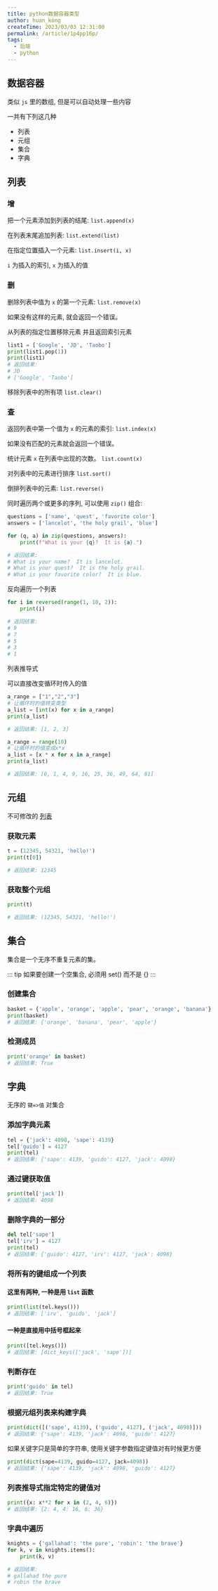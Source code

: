```yaml
---
title: python数据容器类型
author: huan_kong
createTime: 2023/03/03 12:31:00
permalink: /article/1p4pp16p/
tags:
  - 后端
  - python
---
```


## 数据容器

类似 `js` 里的数组, 但是可以自动处理一些内容

一共有下列这几种

- 列表
- 元组
- 集合
- 字典

## 列表

### 增

把一个元素添加到列表的结尾: `list.append(x)`

在列表末尾追加列表:  `list.extend(list)`

在指定位置插入一个元素: `list.insert(i, x)`

`i` 为插入的索引, `x` 为插入的值

### 删

删除列表中值为 `x` 的第一个元素: `list.remove(x)`

如果没有这样的元素, 就会返回一个错误。

从列表的指定位置移除元素 并且返回索引元素

~~~python
list1 = ['Google', 'JD', 'Taobo']
print(list1.pop(1))
print(list1)
# 返回结果:
# JD
# ['Google', 'Taobo']
~~~

移除列表中的所有项 `list.clear()`

### 查

返回列表中第一个值为 `x` 的元素的索引: `list.index(x)`

如果没有匹配的元素就会返回一个错误。

统计元素 `x` 在列表中出现的次数。 `list.count(x)`

对列表中的元素进行排序 `list.sort()`

倒排列表中的元素:  `list.reverse()`

同时遍历两个或更多的序列, 可以使用 `zip()` 组合:

~~~python
questions = ['name', 'quest', 'favorite color']
answers = ['lancelot', 'the holy grail', 'blue']

for (q, a) in zip(questions, answers):
    print(f"What is your {q}?  It is {a}.")

# 返回结果:
# What is your name?  It is lancelot.
# What is your quest?  It is the holy grail.
# What is your favorite color?  It is blue.
~~~

反向遍历一个列表

~~~python
for i in reversed(range(1, 10, 2)):
    print(i)

# 返回结果:
# 9
# 7
# 5
# 3
# 1
~~~

列表推导式

可以直接改变循环时传入的值

~~~python
a_range = ["1","2","3"]
# 让循环时的值转变类型
a_list = [int(x) for x in a_range]
print(a_list)

# 返回结果: [1, 2, 3]
~~~

~~~python
a_range = range(10)
# 让循环时的值变成x*x
a_list = [x * x for x in a_range]
print(a_list)

# 返回结果: [0, 1, 4, 9, 16, 25, 36, 49, 64, 81]
~~~

## 元组

不可修改的 [列表](#列表)

### 获取元素

~~~python
t = (12345, 54321, 'hello!')
print(t[0])

# 返回结果: 12345
~~~

### 获取整个元组

~~~python
print(t)

# 返回结果: (12345, 54321, 'hello!')
~~~

## 集合

集合是一个无序不重复元素的集。

::: tip
如果要创建一个空集合, 必须用 set() 而不是 {}
:::

### 创建集合

~~~python
basket = {'apple', 'orange', 'apple', 'pear', 'orange', 'banana'}
print(basket)
# 返回结果: {'orange', 'banana', 'pear', 'apple'}
~~~

### 检测成员

~~~python
print('orange' in basket)
# 返回结果: True
~~~

## 字典

无序的 `键=>值` 对集合

### 添加字典元素

~~~python
tel = {'jack': 4098, 'sape': 4139}
tel['guido'] = 4127
print(tel)
# 返回结果: {'sape': 4139, 'guido': 4127, 'jack': 4098}
~~~

### 通过键获取值

~~~python
print(tel['jack'])
# 返回结果: 4098
~~~

### 删除字典的一部分

~~~python
del tel['sape']
tel['irv'] = 4127
print(tel)
# 返回结果: {'guido': 4127, 'irv': 4127, 'jack': 4098}
~~~

### 将所有的键组成一个列表

#### 这里有两种, 一种是用 `list` 函数

~~~python
print(list(tel.keys()))
# 返回结果: ['irv', 'guido', 'jack']
~~~

#### 一种是直接用中括号框起来

~~~python
print([tel.keys()])
# 返回结果: [dict_keys(['jack', 'sape'])]
~~~

### 判断存在

~~~python
print('guido' in tel)
# 返回结果: True
~~~

### 根据元组列表来构建字典

~~~python
print(dict([('sape', 4139), ('guido', 4127), ('jack', 4098)]))
# 返回结果: {'sape': 4139, 'jack': 4098, 'guido': 4127}
~~~

如果关键字只是简单的字符串, 使用关键字参数指定键值对有时候更方便

~~~python
print(dict(sape=4139, guido=4127, jack=4098))
# 返回结果: {'sape': 4139, 'jack': 4098, 'guido': 4127}
~~~

### 列表推导式指定特定的键值对

~~~python
print({x: x**2 for x in (2, 4, 6)})
# 返回结果: {2: 4, 4: 16, 6: 36}
~~~

### 字典中遍历

~~~python
knights = {'gallahad': 'the pure', 'robin': 'the brave'}
for k, v in knights.items():
    print(k, v)

# 返回结果:
# gallahad the pure
# robin the brave
~~~

